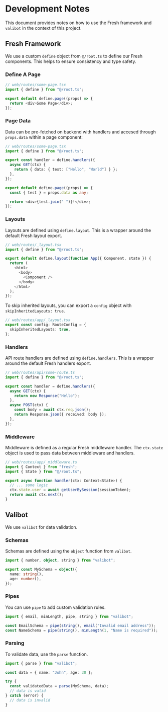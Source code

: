 # Development Notes

This document provides notes on how to use the Fresh framework and `valibot` in
the context of this project.

## Fresh Framework

We use a custom `define` object from `@/root.ts` to define our Fresh components.
This helps to ensure consistency and type safety.

### Define A Page

```typescript
// web/routes/some-page.tsx
import { define } from "@/root.ts";

export default define.page((props) => {
  return <div>Some Page</div>;
});
```

### Page Data

Data can be pre-fetched on backend with handlers and accesed through
`props.data` within a page component:

```typescript
// web/routes/some-page.tsx
import { define } from "@/root.ts";

export const handler = define.handlers({
  async GET(ctx) {
    return { data: { test: ["Hello", "World"] } };
  },
});

export default define.page((props) => {
  const { test } = props.data as any;

  return <div>{test.join(" ")}!</div>;
});
```

### Layouts

Layouts are defined using `define.layout`. This is a wrapper around the default
Fresh layout export.

```typescript
// web/routes/_layout.tsx
import { define } from "@/root.ts";

export default define.layout(function App({ Component, state }) {
  return (
    <html>
      <body>
        <Component />
      </body>
    </html>
  );
});
```

To skip inherited layouts, you can export a `config` object with
`skipInheritedLayouts: true`.

```typescript
// web/routes/app/_layout.tsx
export const config: RouteConfig = {
  skipInheritedLayouts: true,
};
```

### Handlers

API route handlers are defined using `define.handlers`. This is a wrapper around
the default Fresh handlers export.

```typescript
// web/routes/api/some-route.ts
import { define } from "@/root.ts";

export const handler = define.handlers({
  async GET(ctx) {
    return new Response("Hello");
  },
  async POST(ctx) {
    const body = await ctx.req.json();
    return Response.json({ received: body });
  },
});
```

### Middleware

Middleware is defined as a regular Fresh middleware handler. The `ctx.state`
object is used to pass data between middleware and handlers.

```typescript
// web/routes/app/_middleware.ts
import { Context } from "fresh";
import { State } from "@/root.ts";

export async function handler(ctx: Context<State>) {
  // ... some logic
  ctx.state.user = await getUserBySession(sessionToken);
  return await ctx.next();
}
```

## Valibot

We use `valibot` for data validation.

### Schemas

Schemas are defined using the `object` function from `valibot`.

```typescript
import { number, object, string } from "valibot";

export const MySchema = object({
  name: string(),
  age: number(),
});
```

### Pipes

You can use `pipe` to add custom validation rules.

```typescript
import { email, minLength, pipe, string } from "valibot";

const EmailSchema = pipe(string(), email("Invalid email address"));
const NameSchema = pipe(string(), minLength(1, "Name is required"));
```

### Parsing

To validate data, use the `parse` function.

```typescript
import { parse } from "valibot";

const data = { name: "John", age: 30 };

try {
  const validatedData = parse(MySchema, data);
  // data is valid
} catch (error) {
  // data is invalid
}
```
